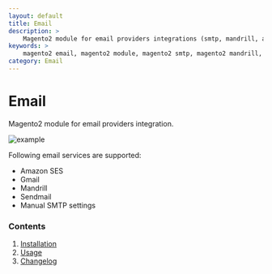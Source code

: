 ```yaml
---
layout: default
title: Email
description: >
    Magento2 module for email providers integrations (smtp, mandrill, amazon ses)
keywords: >
    magento2 email, magento2 module, magento2 smtp, magento2 mandrill, magento2 amazon ses
category: Email
---
```


# Email

Magento2 module for email providers integration.

![example](https://user-images.githubusercontent.com/412612/40238625-6bdf426c-5abc-11e8-98ca-9b459efa3fa4.png)

Following email services are supported:

 -  Amazon SES
 -  Gmail
 -  Mandrill
 -  Sendmail
 -  Manual SMTP settings

### Contents

1. [Installation](installation/)
2. [Usage](usage/)
3. [Changelog](changelog/)
